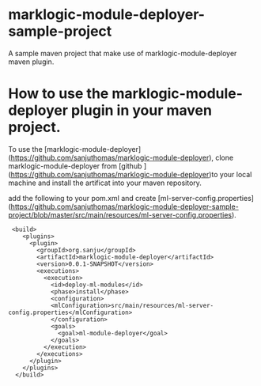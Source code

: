 # marklogic-module-deployer-sample-project
A sample maven project that make use of marklogic-module-deployer maven plugin.

# How to use the marklogic-module-deployer plugin in your maven project.
To use the [marklogic-module-deployer] (https://github.com/sanjuthomas/marklogic-module-deployer), clone marklogic-module-deployer from [github ] (https://github.com/sanjuthomas/marklogic-module-deployer)to your local machine and install the artificat into your maven repository.

add the following to your pom.xml and create [ml-server-config.properties] (https://github.com/sanjuthomas/marklogic-module-deployer-sample-project/blob/master/src/main/resources/ml-server-config.properties). 

````
 <build>
    <plugins>
      <plugin>
      	<groupId>org.sanju</groupId>
        <artifactId>marklogic-module-deployer</artifactId>
        <version>0.0.1-SNAPSHOT</version>
        <executions>
          <execution>
            <id>deploy-ml-modules</id>
            <phase>install</phase>
            <configuration>
            <mlConfiguration>src/main/resources/ml-server-config.properties</mlConfiguration>
            </configuration>
            <goals>
              <goal>ml-module-deployer</goal>
            </goals>
          </execution>
        </executions>
      </plugin>
    </plugins>
  </build>
  
````
